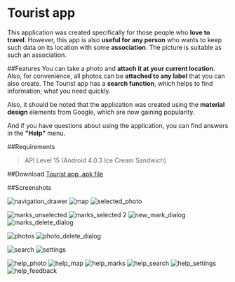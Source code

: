 # Tourist app

This application was created specifically for those people who **love to travel**. 
However, this app is also **useful for any person** who wants to keep such data on its location with some **association**.
The picture is suitable as such an association.

##Features
You can take a photo and **attach it at your current location**. Also, for convenience, 
all photos can be **attached to any label** that you can also create.
The Tourist app has a **search function**, which helps to find information, what you need quickly.

Also, it should be noted that the application was created using the **material design** elements from Google, 
which are now gaining popularity.

And if you have questions about using the application, you can find answers in the **"Help"** menu.

##Requirements
> API Level 15 (Android 4.0.3 Ice Cream Sandwich)

##Download
<a href="https://www.dropbox.com/s/m0ls71wwcjg56vf/TouristApp.apk?dl=0">Tourist app .apk file</a>

##Screenshots

![navigation_drawer](https://cloud.githubusercontent.com/assets/10827392/12829909/2220ee0e-cb95-11e5-8471-fff5062080de.png)
![map](https://cloud.githubusercontent.com/assets/10827392/12829902/2202a07a-cb95-11e5-8789-bc4b3d0b4132.png)
![selected_photo](https://cloud.githubusercontent.com/assets/10827392/12831726/78c3b698-cb9e-11e5-95cc-070c2d544b08.png)

![marks_unselected](https://cloud.githubusercontent.com/assets/10827392/12829906/221a911c-cb95-11e5-8bd3-5720a9e962d0.png)
![marks_selected 2](https://cloud.githubusercontent.com/assets/10827392/12829907/221c69a6-cb95-11e5-9a67-3f1234cd4922.png)
![new_mark_dialog](https://cloud.githubusercontent.com/assets/10827392/12829899/21e9d6a8-cb95-11e5-9830-b8bded66ddb2.png)
![marks_delete_dialog](https://cloud.githubusercontent.com/assets/10827392/12829911/2246726e-cb95-11e5-8723-805e1246df1e.png)

![photos](https://cloud.githubusercontent.com/assets/10827392/12829900/21ea6b04-cb95-11e5-928a-82d4abf0ef7d.png)
![photo_delete_dialog](https://cloud.githubusercontent.com/assets/10827392/12829897/21e8c63c-cb95-11e5-9b1c-7f5b2245faee.png)

![search](https://cloud.githubusercontent.com/assets/10827392/12829898/21e959b2-cb95-11e5-9d66-d36210b1c75e.png)
![settings](https://cloud.githubusercontent.com/assets/10827392/12829896/21e67544-cb95-11e5-96b2-87fc21eb0e28.png)

![help_photo](https://cloud.githubusercontent.com/assets/10827392/12829904/22029c74-cb95-11e5-8e60-abdd8da7f33f.png)
![help_map](https://cloud.githubusercontent.com/assets/10827392/12829901/21fdd70c-cb95-11e5-9416-e1fcac9c94fd.png)
![help_marks](https://cloud.githubusercontent.com/assets/10827392/12829910/22358e22-cb95-11e5-843c-123008c4ada0.png)
![help_search](https://cloud.githubusercontent.com/assets/10827392/12829903/2202a818-cb95-11e5-90b2-9147487aaff4.png)
![help_settings](https://cloud.githubusercontent.com/assets/10827392/12829905/2205941a-cb95-11e5-9aca-638d5254ed49.png)
![help_feedback](https://cloud.githubusercontent.com/assets/10827392/12829895/21e66a0e-cb95-11e5-969e-4db45d65d0bc.png)
